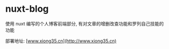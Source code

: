 # nuxt-blog

使用 nuxt 编写的个人博客前端部分, 有对文章的增删改查功能和罗列自己技能的功能

部署地址: [www.xiong35.cn](http://www.xiong35.cn)
